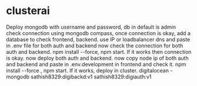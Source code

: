 # clusterai
Deploy mongodb with username and password, db in default is admin
check connection using mongodb compass, once connection is okay, add a database to check frontend, backend.
use IP or loadbalancer dns and paste in .env file for both auth and backend
now check the connection for both auth and backend.  npm install --force, npm start.  If it works then connection is okay. now deploy both auth and backend.
now copy node ip of both auth and backend and paste in .env.development in frontend and check it. npm install --force , npm start.  If it works, deploy in cluster.
digitalocean -mongodb
sathish8329:digibackd:v1
sathish8329:digiauth:v1
